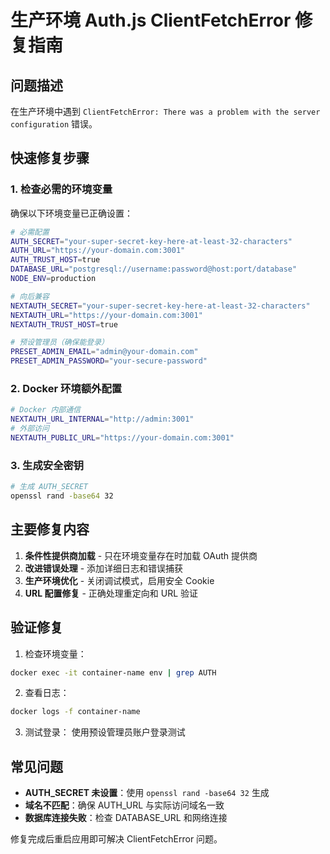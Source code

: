 # 生产环境 Auth.js ClientFetchError 修复指南

## 问题描述

在生产环境中遇到 `ClientFetchError: There was a problem with the server configuration` 错误。

## 快速修复步骤

### 1. 检查必需的环境变量

确保以下环境变量已正确设置：

```bash
# 必需配置
AUTH_SECRET="your-super-secret-key-here-at-least-32-characters"
AUTH_URL="https://your-domain.com:3001"
AUTH_TRUST_HOST=true
DATABASE_URL="postgresql://username:password@host:port/database"
NODE_ENV=production

# 向后兼容
NEXTAUTH_SECRET="your-super-secret-key-here-at-least-32-characters"
NEXTAUTH_URL="https://your-domain.com:3001"
NEXTAUTH_TRUST_HOST=true

# 预设管理员（确保能登录）
PRESET_ADMIN_EMAIL="admin@your-domain.com"
PRESET_ADMIN_PASSWORD="your-secure-password"
```

### 2. Docker 环境额外配置

```bash
# Docker 内部通信
NEXTAUTH_URL_INTERNAL="http://admin:3001"
# 外部访问
NEXTAUTH_PUBLIC_URL="https://your-domain.com:3001"
```

### 3. 生成安全密钥

```bash
# 生成 AUTH_SECRET
openssl rand -base64 32
```

## 主要修复内容

1. **条件性提供商加载** - 只在环境变量存在时加载 OAuth 提供商
2. **改进错误处理** - 添加详细日志和错误捕获
3. **生产环境优化** - 关闭调试模式，启用安全 Cookie
4. **URL 配置修复** - 正确处理重定向和 URL 验证

## 验证修复

1. 检查环境变量：

```bash
docker exec -it container-name env | grep AUTH
```

2. 查看日志：

```bash
docker logs -f container-name
```

3. 测试登录：
   使用预设管理员账户登录测试

## 常见问题

- **AUTH_SECRET 未设置**：使用 `openssl rand -base64 32` 生成
- **域名不匹配**：确保 AUTH_URL 与实际访问域名一致
- **数据库连接失败**：检查 DATABASE_URL 和网络连接

修复完成后重启应用即可解决 ClientFetchError 问题。
